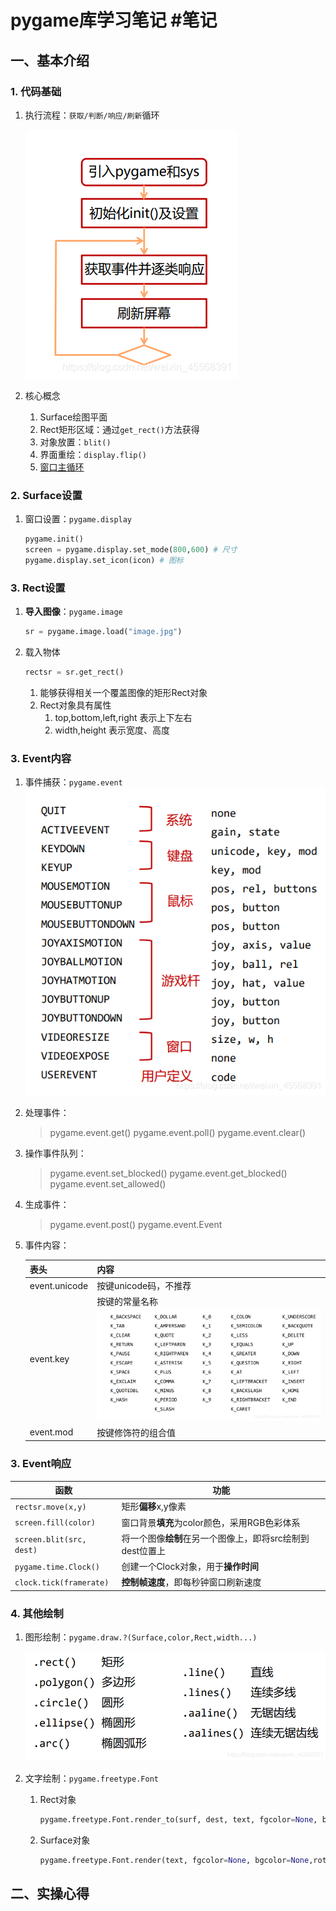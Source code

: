 # pygame库学习笔记 #笔记

## 一、基本介绍

### 1. 代码基础

1. 执行流程：`获取/判断/响应/刷新`循环

    ![20220807113632](https://raw.githubusercontent.com/dsw676676/picture/main/image/20220807113632.png)
2. 核心概念
   1. Surface绘图平面
   2. Rect矩形区域：通过`get_rect()`方法获得
   3. 对象放置：`blit()`
   4. 界面重绘：`display.flip()`
   5. [窗口主循环](#1-代码基础)

### 2. Surface设置

1. 窗口设置：`pygame.display`

   ```python
   pygame.init()
   screen = pygame.display.set_mode(800,600) # 尺寸
   pygame.display.set_icon(icon) # 图标
   ```

### 3. Rect设置

1. **导入图像**：`pygame.image`

   ```python
   sr = pygame.image.load("image.jpg")
   ```

2. 载入物体

   ```python
   rectsr = sr.get_rect()
   ```

   1. 能够获得相关一个覆盖图像的矩形Rect对象
   2. Rect对象具有属性
      1. top,bottom,left,right 表示上下左右
      2. width,height 表示宽度、高度

### 3. Event内容

1. 事件捕获：`pygame.event`
   ![20220807141710](https://raw.githubusercontent.com/dsw676676/picture/main/image/20220807141710.png)

2. 处理事件：

   > pygame.event.get()
   > pygame.event.poll()
   > pygame.event.clear()

3. 操作事件队列：

   > pygame.event.set_blocked()
   > pygame.event.get_blocked()
   > pygame.event.set_allowed()

4. 生成事件：

   > pygame.event.post()
   > pygame.event.Event

5. 事件内容：

   表头|内容
   --|--
   event.unicode|按键unicode码，不推荐
   event.key|按键的常量名称![20220807142728](https://raw.githubusercontent.com/dsw676676/picture/main/image/20220807142728.png)
   event.mod|按键修饰符的组合值

### 3. Event响应

|函数|功能|
|---|---|
|`rectsr.move(x,y)`|矩形**偏移**x,y像素|
|`screen.fill(color)`|窗口背景**填充**为color颜色，采用RGB色彩体系|
|`screen.blit(src, dest)`|将一个图像**绘制**在另一个图像上，即将src绘制到dest位置上|
|`pygame.time.Clock()`|创建一个Clock对象，用于**操作时间**|
|`clock.tick(framerate)`|**控制帧速度**，即每秒钟窗口刷新速度|

### 4. 其他绘制

1. 图形绘制：`pygame.draw.?(Surface,color,Rect,width...)`

    ![20220807143428](https://raw.githubusercontent.com/dsw676676/picture/main/image/20220807143428.png)
2. 文字绘制：`pygame.freetype.Font`
   1. Rect对象

      ```python
      pygame.freetype.Font.render_to(surf, dest, text, fgcolor=None, bgcolor=None, rotation=0, size=0)
      ```

   2. Surface对象

      ```python
      pygame.freetype.Font.render(text, fgcolor=None, bgcolor=None,rotation=0, size=0)
      ```

## 二、实操心得
